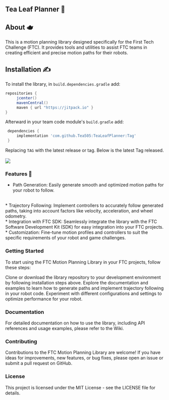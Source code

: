 ## Tea Leaf Planner 🍵

## About 🫖
This is a motion planning library designed specifically for the First Tech Challenge (FTC). It provides tools and utilities to assist FTC teams in creating efficient and precise motion paths for their robots.

## Installation ✍
To install the library, in `build.dependencies.gradle` add:
</br>

   ```gradle
   repositories { 
        jcenter()
        mavenCentral()
        maven { url "https://jitpack.io" }
   }
   ```  

Afterward in your team code module's `build.gradle` add:
</br>

   ```gradle
    dependencies {
        implementation 'com.github.Tea505:TeaLeafPlanner:Tag'
    }
   ```

Replacing `TAG` with the latest release or tag. Below is the latest Tag released.
</br>
</br>
[![](https://jitpack.io/v/Tea505/TeaLeafPlanner.svg)](https://jitpack.io/#Tea505/TeaLeafPlanner)

### Features 👀

* Path Generation: Easily generate smooth and optimized motion paths for your robot to follow.
<br>
* Trajectory Following: Implement controllers to accurately follow generated paths, taking into account factors like velocity, acceleration, and wheel odometry.
<br>
* Integration with FTC SDK: Seamlessly integrate the library with the FTC Software Development Kit (SDK) for easy integration into your FTC projects.
<br>
* Customization: Fine-tune motion profiles and controllers to suit the specific requirements of your robot and game challenges.
<br>

### Getting Started
To start using the FTC Motion Planning Library in your FTC projects, follow these steps:

Clone or download the library repository to your development environment by following installation steps above. 
Explore the documentation and examples to learn how to generate paths and implement trajectory following in your robot code.
Experiment with different configurations and settings to optimize performance for your robot.

### Documentation
For detailed documentation on how to use the library, including API references and usage examples, please refer to the Wiki.

### Contributing
Contributions to the FTC Motion Planning Library are welcome! If you have ideas for improvements, new features, or bug fixes, please open an issue or submit a pull request on GitHub.

### License
This project is licensed under the MIT License - see the LICENSE file for details.

